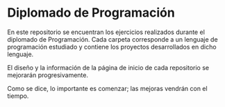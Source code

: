 # Diplomado de Programación

En este repositorio se encuentran los ejercicios realizados durante el diplomado de Programación. Cada carpeta corresponde a un lenguaje de programación estudiado y contiene los proyectos desarrollados en dicho lenguaje.

El diseño y la información de la página de inicio de cada repositorio se mejorarán progresivamente.

Como se dice, lo importante es comenzar; las mejoras vendrán con el tiempo.
